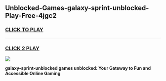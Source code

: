 
## Unblocked-Games-galaxy-sprint-unblocked-Play-Free-4jgc2
<h3>
<a href="https://premium76.site?title=galaxy-sprint-unblocked&ref=18A1">CLICK TO PLAY</a></h3>
<hr>

<h3>
<a href="https://premium76.site?title=galaxy-sprint-unblocked&ref=18A1">CLICK 2 PLAY</a>
  
</h3>

<a href="https://premium76.site?title=galaxy-sprint-unblocked&ref=18A1"><img src="https://clearcache.store/games.png"></a>


**galaxy-sprint-unblocked games unblocked: Your Gateway to Fun and Accessible Online Gaming**
